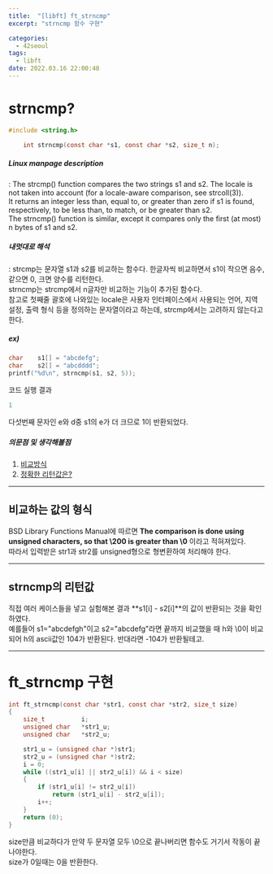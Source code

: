 ```yaml
---
title:  "[libft] ft_strncmp"
excerpt: "strncmp 함수 구현"

categories:
  - 42seoul
tags:
  - libft
date: 2022.03.16 22:00:48
---
```


# strncmp?

```c
#include <string.h>

    int strncmp(const char *s1, const char *s2, size_t n);
```

##### Linux manpage description    
:  The strcmp() function compares the two strings s1 and s2. The locale is not taken into account (for a locale-aware comparison, see strcoll(3)).    
It returns an integer less than, equal to, or greater than zero if s1 is found, respectively, to be less than, to match, or be greater than s2.    
The strncmp() function is similar, except it compares only the first (at most) n bytes of s1 and s2.    

##### 내멋대로 해석    
:  strcmp는 문자열 s1과 s2를 비교하는 함수다. 한글자씩 비교하면서 s1이 작으면 음수, 같으면 0, 크면 양수를 리턴한다.    
strncmp는 strcmp에서 n글자만 비교하는 기능이 추가된 함수다.    
참고로 첫째줄 괄호에 나와있는 locale은 사용자 인터페이스에서 사용되는 언어, 지역 설정, 출력 형식 등을 정의하는 문자열이라고 하는데, strcmp에서는 고려하지 않는다고 한다.    

##### ex)    
```c
char	s1[] = "abcdefg";
char	s2[] = "abcdddd";
printf("%d\n", strncmp(s1, s2, 5));
```
코드 실행 결과
```c
1
```
다섯번째 문자인 e와 d중 s1의 e가 더 크므로 1이 반환되었다.    

##### 의문점 및 생각해볼점    
1. [비교방식](#비교하는-값의-형식)    
2. [정확한 리턴값은?](#strncmp의-리턴값)    

***

## 비교하는 값의 형식
BSD Library Functions Manual에 따르면 **The	comparison is done using unsigned characters,	so that	\200 is greater than \0** 이라고 적혀져있다.    
따라서 입력받은 str1과 str2를 unsigned형으로 형변환하여 처리해야 한다.    

***

## strncmp의 리턴값
직접 여러 케이스들을 넣고 실험해본 결과 **s1[i] - s2[i]**의 값이 반환되는 것을 확인하였다.    
예를들어 s1="abcdefgh"이고 s2="abcdefg"라면 끝까지 비교했을 때 h와 \0이 비교되어 h의 ascii값인 104가 반환된다. 반대라면 -104가 반환될테고.     

***

# ft_strncmp 구현

```c
int	ft_strncmp(const char *str1, const char *str2, size_t size)
{
	size_t			i;
	unsigned char	*str1_u;
	unsigned char	*str2_u;

	str1_u = (unsigned char *)str1;
	str2_u = (unsigned char *)str2;
	i = 0;
	while ((str1_u[i] || str2_u[i]) && i < size)
	{
		if (str1_u[i] != str2_u[i])
			return (str1_u[i] - str2_u[i]);
		i++;
	}
	return (0);
}
```
size만큼 비교하다가 만약 두 문자열 모두 \0으로 끝나버리면 함수도 거기서 작동이 끝나야한다.    
size가 0일때는 0을 반환한다.    


